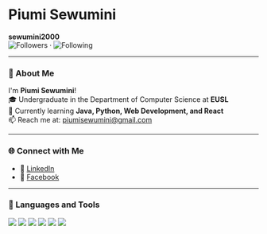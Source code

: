 # Piumi Sewumini  
**sewumini2000**  
![Followers](https://img.shields.io/github/followers/sewumini2000?style=social) · ![Following](https://img.shields.io/github/following/sewumini2000?style=social)

---

### 👋 About Me

I'm **Piumi Sewumini**!  
🎓 Undergraduate in the Department of Computer Science at **EUSL**  
🌱 Currently learning **Java, Python, Web Development, and React**  
📫 Reach me at: [piumisewumini@gmail.com](mailto:piumisewumini@gmail.com)

---

### 🌐 Connect with Me

- 💼 [LinkedIn](https://www.linkedin.com/in/piyumi-sewumini-849a0225a/)
- 📘 [Facebook](https://www.facebook.com/YOUR-FACEBOOK-USERNAME)


---

### 🚀 Languages and Tools

<p align="left">
  <img src="https://img.shields.io/badge/-Java-007396?style=flat&logo=java&logoColor=white"/>
  <img src="https://img.shields.io/badge/-Python-3776AB?style=flat&logo=python&logoColor=white"/>
  <img src="https://img.shields.io/badge/-HTML5-E34F26?style=flat&logo=html5&logoColor=white"/>
  <img src="https://img.shields.io/badge/-CSS3-1572B6?style=flat&logo=css3&logoColor=white"/>
  <img src="https://img.shields.io/badge/-JavaScript-F7DF1E?style=flat&logo=javascript&logoColor=black"/>
  <img src="https://img.shields.io/badge/-React-20232A?style=flat&logo=react&logoColor=61DAFB"/>
</p>

